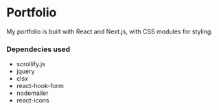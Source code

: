 # Portfolio
My portfolio is built with React and Next.js, with CSS modules for styling.

### Dependecies used
- scrollify.js
- jquery
- clsx
- react-hook-form
- nodemailer
- react-icons
